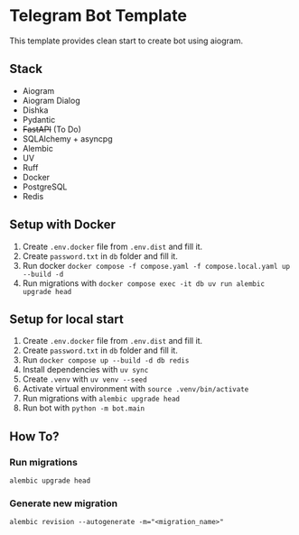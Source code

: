 # Telegram Bot Template
This template provides clean start to create bot using aiogram.

## Stack
- Aiogram
- Aiogram Dialog
- Dishka
- Pydantic
- ~~FastAPI~~ (To Do)
- SQLAlchemy + asyncpg
- Alembic
- UV
- Ruff
- Docker
- PostgreSQL
- Redis


## Setup with Docker
1. Create `.env.docker` file from `.env.dist` and fill it.
2. Create `password.txt` in `db` folder and fill it.
3. Run docker `docker compose -f compose.yaml -f compose.local.yaml up --build -d`
4. Run migrations with `docker compose exec -it db uv run alembic upgrade head`

## Setup for local start
1. Create `.env.docker` file from `.env.dist` and fill it.
2. Create `password.txt` in `db` folder and fill it.
3. Run `docker compose up --build -d db redis`
4. Install dependencies with `uv sync`
5. Create `.venv` with `uv venv --seed`
6. Activate virtual environment with `source .venv/bin/activate`
7. Run migrations with `alembic upgrade head`
8. Run bot with `python -m bot.main`

## How To?

### Run migrations
```shell
alembic upgrade head
```

### Generate new migration
```shell
alembic revision --autogenerate -m="<migration_name>"
```
